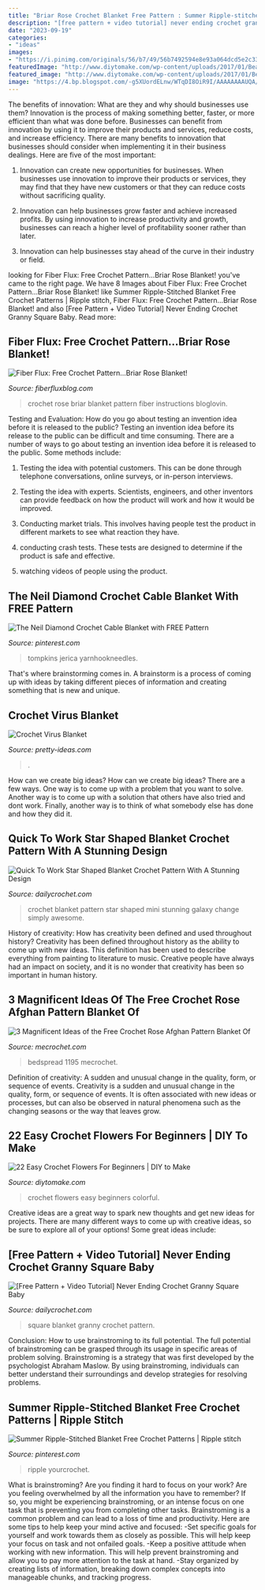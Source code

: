 ```yaml
---
title: "Briar Rose Crochet Blanket Free Pattern : Summer Ripple-stitched Blanket Free Crochet Patterns"
description: "[free pattern + video tutorial] never ending crochet granny square baby"
date: "2023-09-19"
categories:
- "ideas"
images:
- "https://i.pinimg.com/originals/56/b7/49/56b7492594e8e93a064dcd5e2c3336b2.jpg"
featuredImage: "http://www.diytomake.com/wp-content/uploads/2017/01/Beautiful-Crochet-Flowers.jpg"
featured_image: "http://www.diytomake.com/wp-content/uploads/2017/01/Beautiful-Crochet-Flowers.jpg"
image: "https://4.bp.blogspot.com/-g5XUordELnw/WTqDI8OiR9I/AAAAAAAAUQA/j00ToLMX0CozrNN2yqd4vngTrBQJkPPCgCLcB/s1600/briar%2Brose%2B5.jpg"
---
```



The benefits of innovation: What are they and why should businesses use them?
Innovation is the process of making something better, faster, or more efficient than what was done before. Businesses can benefit from innovation by using it to improve their products and services, reduce costs, and increase efficiency. There are many benefits to innovation that businesses should consider when implementing it in their business dealings. Here are five of the most important: 
1. Innovation can create new opportunities for businesses. When businesses use innovation to improve their products or services, they may find that they have new customers or that they can reduce costs without sacrificing quality. 

2. Innovation can help businesses grow faster and achieve increased profits. By using innovation to increase productivity and growth, businesses can reach a higher level of profitability sooner rather than later. 

3. Innovation can help businesses stay ahead of the curve in their industry or field.

	

		
looking for Fiber Flux: Free Crochet Pattern...Briar Rose Blanket! you've came to the right page. We have 8 Images about Fiber Flux: Free Crochet Pattern...Briar Rose Blanket! like Summer Ripple-Stitched Blanket Free Crochet Patterns | Ripple stitch, Fiber Flux: Free Crochet Pattern...Briar Rose Blanket! and also [Free Pattern + Video Tutorial] Never Ending Crochet Granny Square Baby. Read more:
		
    
## Fiber Flux: Free Crochet Pattern...Briar Rose Blanket!

<img loading=lazy src="https://4.bp.blogspot.com/-g5XUordELnw/WTqDI8OiR9I/AAAAAAAAUQA/j00ToLMX0CozrNN2yqd4vngTrBQJkPPCgCLcB/s1600/briar%2Brose%2B5.jpg" onerror="this.onerror=null;this.src='https://tse2.mm.bing.net/th?id=OIP.NJZc_X7garJitRCQB_aIZAHaNK&amp;pid=15.1';" alt="Fiber Flux: Free Crochet Pattern...Briar Rose Blanket!">

_Source: fiberfluxblog.com_

>crochet rose briar blanket pattern fiber instructions bloglovin. 

	

Testing and Evaluation: How do you go about testing an invention idea before it is released to the public?
Testing an invention idea before its release to the public can be difficult and time consuming. There are a number of ways to go about testing an invention idea before it is released to the public. Some methods include:
1) Testing the idea with potential customers. This can be done through telephone conversations, online surveys, or in-person interviews.

2) Testing the idea with experts. Scientists, engineers, and other inventors can provide feedback on how the product will work and how it would be improved.

3) Conducting market trials. This involves having people test the product in different markets to see what reaction they have.

4) conducting crash tests. These tests are designed to determine if the product is safe and effective.

5) watching videos of people using the product.

    
## The Neil Diamond Crochet Cable Blanket With FREE Pattern

<img loading=lazy src="https://i.pinimg.com/736x/03/79/f9/0379f92248f11b88dae2ce2453761fe6.jpg" onerror="this.onerror=null;this.src='https://tse3.mm.bing.net/th?id=OIP.3222L3yJ_q0OdrX6m37OcwHaJ3&amp;pid=15.1';" alt="The Neil Diamond Crochet Cable Blanket with FREE Pattern">

_Source: pinterest.com_

>tompkins jerica yarnhookneedles. 

	

That's where brainstorming comes in. A brainstorm is a process of coming up with ideas by taking different pieces of information and creating something that is new and unique.

    
## Crochet Virus Blanket

<img loading=lazy src="https://pretty-ideas.com/wp-content/uploads/2020/03/Virus-blanket-c.jpg" onerror="this.onerror=null;this.src='https://tse4.mm.bing.net/th?id=OIP.HYHfLT2Vf8jx01AeIahz2QEsCL&amp;pid=15.1';" alt="Crochet Virus Blanket">

_Source: pretty-ideas.com_

>. 

	

How can we create big ideas?
How can we create big ideas? There are a few ways. One way is to come up with a problem that you want to solve. Another way is to come up with a solution that others have also tried and dont work. Finally, another way is to think of what somebody else has done and how they did it.

    
## Quick To Work Star Shaped Blanket Crochet Pattern With A Stunning Design

<img loading=lazy src="http://www.dailycrochet.com/wp-content/uploads/sites/845/2018/06/IMG_4943_medium2-640x350.jpg" onerror="this.onerror=null;this.src='https://tse4.mm.bing.net/th?id=OIP.3RI5_ev3YXhuUD41mxo4zgHaED&amp;pid=15.1';" alt="Quick To Work Star Shaped Blanket Crochet Pattern With A Stunning Design">

_Source: dailycrochet.com_

>crochet blanket pattern star shaped mini stunning galaxy change simply awesome. 

	

History of creativity: How has creativity been defined and used throughout history?
Creativity has been defined throughout history as the ability to come up with new ideas. This definition has been used to describe everything from painting to literature to music. Creative people have always had an impact on society, and it is no wonder that creativity has been so important in human history.

    
## 3 Magnificent Ideas Of The Free Crochet Rose Afghan Pattern Blanket Of

<img loading=lazy src="https://i0.wp.com/mecrochet.com/wp-content/uploads/3-magnificent-ideas-of-the-free-crochet-rose-afghan-pattern-blanket-of-roses-afghan-pattern-free-crochet-works.jpg?fit=1195%2C1213" onerror="this.onerror=null;this.src='https://tse3.mm.bing.net/th?id=OIP.u9LT9fH2iXZtPIyd-SfRjAHaHh&amp;pid=15.1';" alt="3 Magnificent Ideas of the Free Crochet Rose Afghan Pattern Blanket Of">

_Source: mecrochet.com_

>bedspread 1195 mecrochet. 

	

Definition of creativity: A sudden and unusual change in the quality, form, or sequence of events.
Creativity is a sudden and unusual change in the quality, form, or sequence of events. It is often associated with new ideas or processes, but can also be observed in natural phenomena such as the changing seasons or the way that leaves grow.

    
## 22 Easy Crochet Flowers For Beginners | DIY To Make

<img loading=lazy src="http://www.diytomake.com/wp-content/uploads/2017/01/Beautiful-Crochet-Flowers.jpg" onerror="this.onerror=null;this.src='https://tse3.mm.bing.net/th?id=OIP.-TnJeZhEX7z6NUa9mADTiAHaGV&amp;pid=15.1';" alt="22 Easy Crochet Flowers For Beginners | DIY to Make">

_Source: diytomake.com_

>crochet flowers easy beginners colorful. 

	

Creative ideas are a great way to spark new thoughts and get new ideas for projects. There are many different ways to come up with creative ideas, so be sure to explore all of your options! Some great ideas include:

    
## [Free Pattern + Video Tutorial] Never Ending Crochet Granny Square Baby

<img loading=lazy src="https://www.dailycrochet.com/wp-content/uploads/sites/845/2015/05/Granny-Square-Baby-Blanket-by-Lauren-Brown.jpg" onerror="this.onerror=null;this.src='https://tse2.mm.bing.net/th?id=OIP.0g8D-xt2ZKZKEWYzi0_WIAHaLG&amp;pid=15.1';" alt="[Free Pattern + Video Tutorial] Never Ending Crochet Granny Square Baby">

_Source: dailycrochet.com_

>square blanket granny crochet pattern. 

	

Conclusion: How to use brainstroming to its full potential.
The full potential of brainstroming can be grasped through its usage in specific areas of problem solving. Brainstroming is a strategy that was first developed by the psychologist Abraham Maslow. By using brainstroming, individuals can better understand their surroundings and develop strategies for resolving problems.

    
## Summer Ripple-Stitched Blanket Free Crochet Patterns | Ripple Stitch

<img loading=lazy src="https://i.pinimg.com/originals/56/b7/49/56b7492594e8e93a064dcd5e2c3336b2.jpg" onerror="this.onerror=null;this.src='https://tse1.mm.bing.net/th?id=OIP.EqGQ20MtocRygMU-wYTeeAHaEJ&amp;pid=15.1';" alt="Summer Ripple-Stitched Blanket Free Crochet Patterns | Ripple stitch">

_Source: pinterest.com_

>ripple yourcrochet. 

	

What is brainstroming?
Are you finding it hard to focus on your work? Are you feeling overwhelmed by all the information you have to remember? If so, you might be experiencing brainstroming, or an intense focus on one task that is preventing you from completing other tasks. Brainstroming is a common problem and can lead to a loss of time and productivity. Here are some tips to help keep your mind active and focused: 
-Set specific goals for yourself and work towards them as closely as possible. This will help keep your focus on task and not onfailed goals. 
-Keep a positive attitude when working with new information. This will help prevent brainstroming and allow you to pay more attention to the task at hand. 
-Stay organized by creating lists of information, breaking down complex concepts into manageable chunks, and tracking progress.

